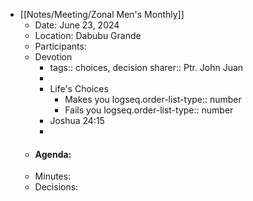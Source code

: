 - [[Notes/Meeting/Zonal Men's Monthly]]
	- Date: June 23, 2024
	- Location: Dabubu Grande
	- Participants:
	- Devotion
		- tags:: choices, decision
		  sharer:: Ptr. John Juan
		-
		- Life's Choices
			- Makes you
			  logseq.order-list-type:: number
			- Fails you
			  logseq.order-list-type:: number
		- Joshua 24:15
		-
	- #### Agenda:
	- Minutes:
	- Decisions: